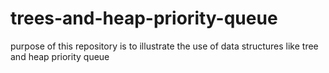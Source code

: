 # trees-and-heap-priority-queue
purpose of this repository is to illustrate the use of data structures like tree and heap priority queue 
